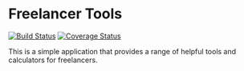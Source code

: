 # Freelancer Tools

[![Build Status](https://secure.travis-ci.org/settermjd/freelancer-tools.svg?branch=master)](https://secure.travis-ci.org/settermjd/freelancer-tools)
[![Coverage Status](https://coveralls.io/repos/github/settermjd/freelancer-tools/badge.svg?branch=master)](https://coveralls.io/github/settermjd/freelancer-tools?branch=master)

This is a simple application that provides a range of helpful tools and calculators for freelancers.
